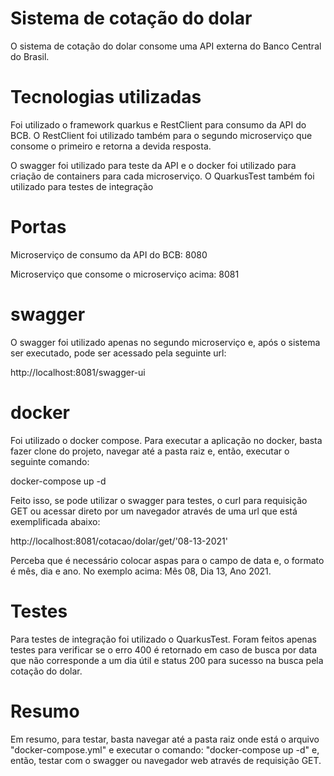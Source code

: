 # Sistema de cotação do dolar

O sistema de cotação do dolar consome uma API externa do Banco Central do Brasil. 

# Tecnologias utilizadas
Foi utilizado o framework quarkus e RestClient para consumo da API do BCB. O RestClient foi utilizado também para o segundo microserviço que consome o primeiro e retorna a devida resposta. 

O swagger foi utilizado para teste da API e o docker foi utilizado para criação de containers para cada microserviço. O QuarkusTest também foi utilizado para testes de integração

# Portas
  
Microserviço de consumo da API do BCB: 8080
  
Microserviço que consome o microserviço acima: 8081

# swagger

O swagger foi utilizado apenas no segundo microserviço e, após o sistema ser executado, pode ser acessado pela seguinte url: 

http://localhost:8081/swagger-ui

# docker

Foi utilizado o docker compose. Para executar a aplicação no docker, basta fazer clone do projeto, navegar até a pasta raiz e, então, executar o seguinte comando:

docker-compose up -d

Feito isso, se pode utilizar o swagger para testes, o curl para requisição GET ou acessar direto por um navegador através de uma url que está exemplificada abaixo:

http://localhost:8081/cotacao/dolar/get/'08-13-2021'

Perceba que é necessário colocar aspas para o campo de data e, o formato é mês, dia e ano. No exemplo acima: Mês 08, Dia 13, Ano 2021.

# Testes

Para testes de integração foi utilizado o QuarkusTest. Foram feitos apenas testes para verificar se o erro 400 é retornado em caso de busca por data que não corresponde a um dia útil e status 200 para sucesso na busca pela cotação do dolar.

# Resumo

Em resumo, para testar, basta navegar até a pasta raiz onde está o arquivo "docker-compose.yml" e executar o comando: "docker-compose up -d" e, então, 
testar com o swagger ou navegador web através de requisição GET.


